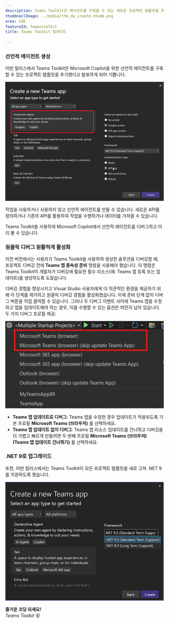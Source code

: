 ```yaml
---
description: Teams Toolkit은 에이전트를 구축할 수 있는 새로운 프로젝트 템플릿을 추가했습니다.
thumbnailImage: ../media/ttk_da_create-thumb.png
area: IDE
featureId: Teamstoolkit
title: Teams Toolkit 업데이트

---
```



### 선언적 에이전트 생성

이번 릴리스에서 Teams Toolkit은 Microsoft Copilot을 위한 선언적 에이전트를 구축할 수 있는 프로젝트 템플릿을 추가했다고 발표하게 되어 기쁩니다.

![DA 프로젝트 생성](../media/ttk_da_create.png)

작업을 사용하거나 사용하지 않고 선언적 에이전트를 만들 수 있습니다. 새로운 API를 정의하거나 기존의 API를 활용하여 작업을 수행하거나 데이터를 가져올 수 있습니다.

Teams Toolkit을 사용하여 Microsoft Copilot에서 선언적 에이전트를 디버그하고 미리 볼 수 있습니다.

### 원클릭 디버그 원활하게 활성화
이전 버전에서는 사용자가 Teams Toolkit을 사용하여 생성한 솔루션을 디버깅할 때, 프로젝트 디버깅 전에 **Teams 앱 종속성 준비** 명령을 사용해야 했습니다. 이 명령은 Teams Toolkit이 개발자가 디버깅에 필요한 필수 리소스(예: Teams 앱 등록 또는 업데이트)를 생성하도록 도왔습니다.

디버깅 경험을 향상시키고 Visual Studio 사용자에게 더 직관적인 환경을 제공하기 위해 이 단계를 제거하고 원클릭 디버깅 경험을 활성화했습니다. 이제 준비 단계 없이 디버그 버튼을 직접 클릭할 수 있습니다. 그러나 두 디버그 이벤트 사이에 Teams 앱을 수정하고 앱을 업데이트해야 하는 경우, 이를 수행할 수 있는 옵션은 여전히 남아 있습니다.
두 가지 디버그 프로필 제공:

![디버그 프로필](../media/ttk_debug_profiles.png)

- **Teams 앱 업데이트로 디버그**: Teams 앱을 수정한 경우 업데이트가 적용되도록 기본 프로필 **Microsoft Teams (브라우저)** 를 선택하세요.
- **Teams 앱 업데이트 없이 디버그**: Teams 앱 리소스 업데이트를 건너뛰고 디버깅을 더 가볍고 빠르게 만들려면 두 번째 프로필 **Microsoft Teams (브라우저) (Teams 앱 업데이트 건너뛰기)** 를 선택하세요.

### .NET 9로 업그레이드

또한, 이번 릴리스에서는 Teams Toolkit이 모든 프로젝트 템플릿을 새로 고쳐 .NET 9를 지원하도록 했습니다.

![.net9 지원](../media/ttk_net9.png)

**즐거운 코딩 되세요!**  
*Teams Toolkit 팀*
